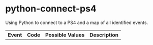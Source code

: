 # python-connect-ps4
Using Python to connect to a PS4 and a map of all identified events.

<table width="100%">
<tr><th>Event</th><th>Code</th><th>Possible Values</th><th>Description</th></tr>
</table>
